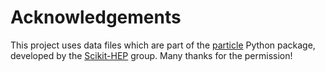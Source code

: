 # Acknowledgements

This project uses data files which are part of the
[particle](https://github.com/scikit-hep/particle) Python package, developed by
the [Scikit-HEP](http://scikit-hep.org) group. Many thanks for the permission!
